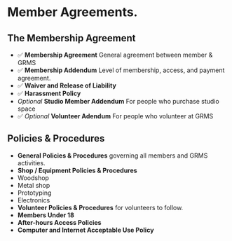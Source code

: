 # Member Agreements.

## The Membership Agreement

* :white_check_mark: **Membership Agreement** General agreement between member & GRMS
 * :white_check_mark: **Membership Addendum** Level of membership, access, and payment agreement.
 * :white_check_mark: **Waiver and Release of Liability**
 * :white_check_mark: **Harassment Policy**
 * *Optional* **Studio Member Addendum** For people who purchase studio space
 * :white_check_mark: *Optional* **Volunteer Adendum** For people who volunteer at GRMS
 
## Policies & Procedures

* **General Policies & Procedures** governing all members and GRMS activities.
* **Shop / Equipment Policies & Procedures**
 * Woodshop
 * Metal shop
 * Prototyping
 * Electronics
* **Volunteer Policies & Procedures** for volunteers to follow.
* **Members Under 18**
* **After-hours Access Policies**
* **Computer and Internet Acceptable Use Policy**
